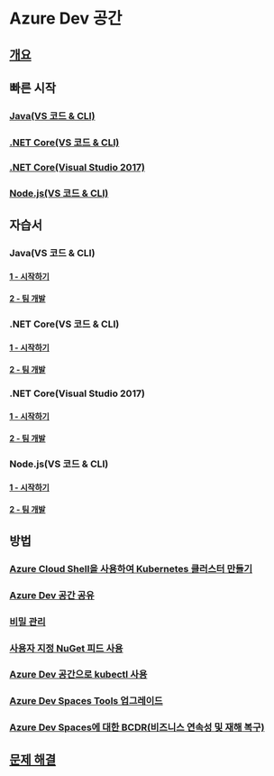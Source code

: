 # Azure Dev 공간
## [개요](index.yml)

## 빠른 시작
### [Java(VS 코드 & CLI)](quickstart-java.md)
### [.NET Core(VS 코드 & CLI)](quickstart-netcore.md)
### [.NET Core(Visual Studio 2017)](quickstart-netcore-visualstudio.md)
### [Node.js(VS 코드 & CLI)](quickstart-nodejs.md)

## 자습서
### Java(VS 코드 & CLI)
#### [1 - 시작하기](get-started-java.md)
#### [2 - 팀 개발](team-development-java.md)
### .NET Core(VS 코드 & CLI)
#### [1 - 시작하기](get-started-netcore.md)
#### [2 - 팀 개발](team-development-netcore.md)
### .NET Core(Visual Studio 2017)
#### [1 - 시작하기](get-started-netcore-visualstudio.md)
#### [2 - 팀 개발](team-development-netcore-visualstudio.md)
### Node.js(VS 코드 & CLI)
#### [1 - 시작하기](get-started-nodejs.md)
#### [2 - 팀 개발](team-development-nodejs.md)

## 방법
### [Azure Cloud Shell을 사용하여 Kubernetes 클러스터 만들기](how-to/create-cluster-cloud-shell.md)
### [Azure Dev 공간 공유](how-to/share-dev-spaces.md)
### [비밀 관리](how-to/manage-secrets.md)
### [사용자 지정 NuGet 피드 사용](how-to/use-custom-nuget-feed.md)
### [Azure Dev 공간으로 kubectl 사용](how-to/use-kubectl-with-azure-dev-spaces.md)
### [Azure Dev Spaces Tools 업그레이드](how-to/upgrade-tools.md)
### [Azure Dev Spaces에 대한 BCDR(비즈니스 연속성 및 재해 복구)](how-to/dev-spaces-business-continuity.md)

## [문제 해결](troubleshooting.md)



